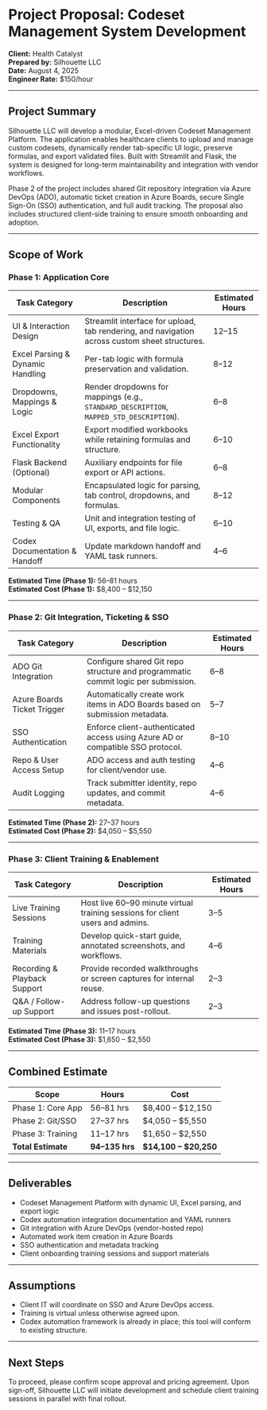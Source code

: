 # Project Proposal: Codeset Management System Development

**Client:** Health Catalyst  
**Prepared by:** Silhouette LLC  
**Date:** August 4, 2025  
**Engineer Rate:** $150/hour

---

## Project Summary

Silhouette LLC will develop a modular, Excel-driven Codeset Management Platform. The application enables healthcare clients to upload and manage custom codesets, dynamically render tab-specific UI logic, preserve formulas, and export validated files. Built with Streamlit and Flask, the system is designed for long-term maintainability and integration with vendor workflows.

Phase 2 of the project includes shared Git repository integration via Azure DevOps (ADO), automatic ticket creation in Azure Boards, secure Single Sign-On (SSO) authentication, and full audit tracking. The proposal also includes structured client-side training to ensure smooth onboarding and adoption.

---

## Scope of Work

### Phase 1: Application Core

| Task Category | Description | Estimated Hours |
|---------------|-------------|-----------------|
| UI & Interaction Design | Streamlit interface for upload, tab rendering, and navigation across custom sheet structures. | 12–15 |
| Excel Parsing & Dynamic Handling | Per-tab logic with formula preservation and validation. | 8–12 |
| Dropdowns, Mappings & Logic | Render dropdowns for mappings (e.g., `STANDARD_DESCRIPTION`, `MAPPED_STD_DESCRIPTION`). | 6–8 |
| Excel Export Functionality | Export modified workbooks while retaining formulas and structure. | 6–10 |
| Flask Backend (Optional) | Auxiliary endpoints for file export or API actions. | 6–8 |
| Modular Components | Encapsulated logic for parsing, tab control, dropdowns, and formulas. | 8–12 |
| Testing & QA | Unit and integration testing of UI, exports, and file logic. | 6–10 |
| Codex Documentation & Handoff | Update markdown handoff and YAML task runners. | 4–6 |

**Estimated Time (Phase 1):** 56–81 hours  
**Estimated Cost (Phase 1):** $8,400 – $12,150

---

### Phase 2: Git Integration, Ticketing & SSO

| Task Category | Description | Estimated Hours |
|---------------|-------------|-----------------|
| ADO Git Integration | Configure shared Git repo structure and programmatic commit logic per submission. | 6–8 |
| Azure Boards Ticket Trigger | Automatically create work items in ADO Boards based on submission metadata. | 5–7 |
| SSO Authentication | Enforce client-authenticated access using Azure AD or compatible SSO protocol. | 8–10 |
| Repo & User Access Setup | ADO access and auth testing for client/vendor use. | 4–6 |
| Audit Logging | Track submitter identity, repo updates, and commit metadata. | 4–6 |

**Estimated Time (Phase 2):** 27–37 hours  
**Estimated Cost (Phase 2):** $4,050 – $5,550

---

### Phase 3: Client Training & Enablement

| Task Category | Description | Estimated Hours |
|---------------|-------------|-----------------|
| Live Training Sessions | Host live 60–90 minute virtual training sessions for client users and admins. | 3–5 |
| Training Materials | Develop quick-start guide, annotated screenshots, and workflows. | 4–6 |
| Recording & Playback Support | Provide recorded walkthroughs or screen captures for internal reuse. | 2–3 |
| Q&A / Follow-up Support | Address follow-up questions and issues post-rollout. | 2–3 |

**Estimated Time (Phase 3):** 11–17 hours  
**Estimated Cost (Phase 3):** $1,650 – $2,550

---

## Combined Estimate

| Scope | Hours | Cost |
|-------|--------|------|
| Phase 1: Core App | 56–81 hrs | $8,400 – $12,150 |
| Phase 2: Git/SSO | 27–37 hrs | $4,050 – $5,550 |
| Phase 3: Training | 11–17 hrs | $1,650 – $2,550 |
| **Total Estimate** | **94–135 hrs** | **$14,100 – $20,250** |

---

## Deliverables

- Codeset Management Platform with dynamic UI, Excel parsing, and export logic
- Codex automation integration documentation and YAML runners
- Git integration with Azure DevOps (vendor-hosted repo)
- Automated work item creation in Azure Boards
- SSO authentication and metadata tracking
- Client onboarding training sessions and support materials

---

## Assumptions

- Client IT will coordinate on SSO and Azure DevOps access.
- Training is virtual unless otherwise agreed upon.
- Codex automation framework is already in place; this tool will conform to existing structure.

---

## Next Steps

To proceed, please confirm scope approval and pricing agreement. Upon sign-off, Silhouette LLC will initiate development and schedule client training sessions in parallel with final rollout.
